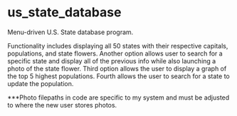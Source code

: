 # us_state_database
Menu-driven U.S. State database program.

Functionality includes displaying all 50 states with their respective capitals, populations, and state flowers.
Another option allows user to search for a specific state and display all of the previous info while also launching a photo of the state flower.
Third option allows the user to display a graph of the top 5 highest populations.
Fourth allows the user to search for a state to update the population.

***Photo filepaths in code are specific to my system and must be adjusted to where the new user stores photos.
